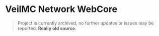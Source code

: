 # VeilMC Network WebCore
> Project is currently archived, no further updates or issues may be reported. **Really old source.**
